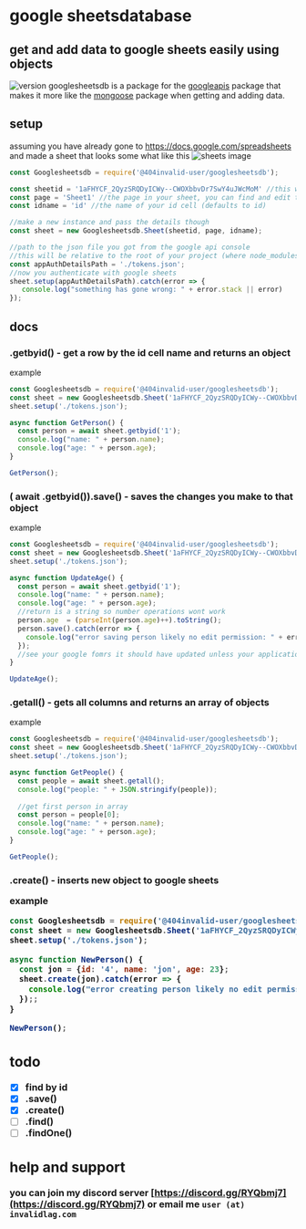 # google sheetsdatabase
## get and add data to google sheets easily using objects 
 ![version](https://img.shields.io/badge/version-1.0.1-green) 
 googlesheetsdb is a package for the [googleapis](https://www.npmjs.com/package/googleapis) package that makes it more like the [mongoose](https://www.npmjs.com/package/mongoose) package when getting and adding data.



## setup
assuming you have already gone to https://docs.google.com/spreadsheets and made a sheet that looks some what like this ![sheets image](http://bisot.xyz/!invalid-user/qIndDtJSv.png)
```js
const Googlesheetsdb = require('@404invalid-user/googlesheetsdb');

const sheetid = '1aFHYCF_2QyzSRQDyICWy--CWOXbbvDr7SwY4uJWcMoM' //this will be your sheet id you can find this in the url
const page = 'Sheet1' //the page in your sheet, you can find and edit these at the bottom of your sheets
const idname = 'id' //the name of your id cell (defaults to id)

//make a new instance and pass the details though
const sheet = new Googlesheetsdb.Sheet(sheetid, page, idname);

//path to the json file you got from the google api console
//this will be relative to the root of your project (where node_modules are)
const appAuthDetailsPath = './tokens.json';
//now you authenticate with google sheets
sheet.setup(appAuthDetailsPath).catch(error => {
   console.log("something has gone wrong: " + error.stack || error)
});
```


## docs

### .getbyid(<id>) - get a row by the id cell name and returns an object
example
```js
const Googlesheetsdb = require('@404invalid-user/googlesheetsdb');
const sheet = new Googlesheetsdb.Sheet('1aFHYCF_2QyzSRQDyICWy--CWOXbbvDr7SwY4uJWcMoM', 'Sheet1');
sheet.setup('./tokens.json');

async function GetPerson() {
  const person = await sheet.getbyid('1');
  console.log("name: " + person.name);
  console.log("age: " + person.age);
}

GetPerson();
```

### ( await .getbyid(<id>)).save() - saves the changes you make to that object
example
```js
const Googlesheetsdb = require('@404invalid-user/googlesheetsdb');
const sheet = new Googlesheetsdb.Sheet('1aFHYCF_2QyzSRQDyICWy--CWOXbbvDr7SwY4uJWcMoM', 'Sheet1');
sheet.setup('./tokens.json');

async function UpdateAge() {
  const person = await sheet.getbyid('1');
  console.log("name: " + person.name);
  console.log("age: " + person.age);
  //return is a string so number operations wont work
  person.age  = (parseInt(person.age)++).toString();
  person.save().catch(error => {
    console.log("error saving person likely no edit permission: " + error.stack || error);
  });
  //see your google fomrs it should have updated unless your application doesn't have edit permission
}

UpdateAge();
```

### .getall() - gets all columns and returns an array of objects
example
```js
const Googlesheetsdb = require('@404invalid-user/googlesheetsdb');
const sheet = new Googlesheetsdb.Sheet('1aFHYCF_2QyzSRQDyICWy--CWOXbbvDr7SwY4uJWcMoM', 'Sheet1');
sheet.setup('./tokens.json');

async function GetPeople() {
  const people = await sheet.getall();
  console.log("people: " + JSON.stringify(people));
  
  //get first person in array
  const person = people[0];
  console.log("name: " + person.name);
  console.log("age: " + person.age);
}

GetPeople();
```
### .create(<object>) - inserts new object to google sheets
example
```js
const Googlesheetsdb = require('@404invalid-user/googlesheetsdb');
const sheet = new Googlesheetsdb.Sheet('1aFHYCF_2QyzSRQDyICWy--CWOXbbvDr7SwY4uJWcMoM', 'Sheet1');
sheet.setup('./tokens.json');

async function NewPerson() {
  const jon = {id: '4', name: 'jon', age: 23};
  sheet.create(jon).catch(error => {
    console.log("error creating person likely no edit permission: " + error.stack || error);
  });;
}

NewPerson();
```

## todo
- [x] find by id
- [x] .save()
- [x] .create()
- [ ] .find()
- [ ] .findOne()

## help and support
you can join my discord server [https://discord.gg/RYQbmj7](https://discord.gg/RYQbmj7) or email me `user (at) invalidlag.com`
 
